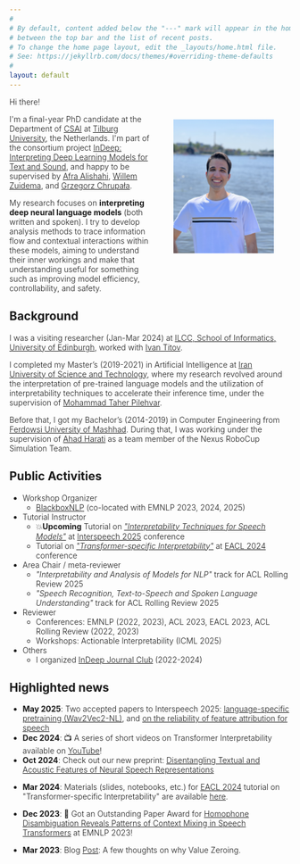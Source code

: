 ```yaml
---
#
# By default, content added below the "---" mark will appear in the home page
# between the top bar and the list of recent posts.
# To change the home page layout, edit the _layouts/home.html file.
# See: https://jekyllrb.com/docs/themes/#overriding-theme-defaults
#
layout: default
---
```


<style>
    p, li {font-weight: 300;}
</style>
<!-- (comment) the image below can be found in img folder of this very project-->

<!-- ![me](/resources/people/me_3.jpg){: style="float: right; margin: 40px 30px; width: 180px;"} -->
<figure style="float: right; margin: 40px 30px;">
  <img src="/resources/people/me.jpg" alt="Me" style="width: 180px;">
  <!-- <figcaption style="display: block; text-align: center;"><span class="note">(Twister and me)</span></figcaption> -->
</figure>


Hi there!

I'm a final-year PhD candidate at the Department of [CSAI](https://www.tilburguniversity.edu/about/schools/tshd/departments/dca) at [Tilburg University](https://www.tilburguniversity.edu/), the Netherlands. I'm part of the consortium project [InDeep: Interpreting Deep Learning Models for Text and Sound](https://projects.illc.uva.nl/indeep/), and happy to be supervised by [Afra Alishahi](http://afra.alishahi.name/), [Willem Zuidema](https://staff.fnwi.uva.nl/w.zuidema/), and [Grzegorz Chrupała](https://grzegorz.chrupala.me/).



<!-- My research focuses on __analyzing and interpreting deep neural models of language__ (written or spoken) by treating them as mathematical functions. I try to develop analysis methods that can faithfully elucidate the interplay and flow of information within neural networks. -->
My research focuses on __interpreting deep neural language models__ (both written and spoken). I try to develop analysis methods to trace information flow and contextual interactions within these models, aiming to understand their inner workings and make that understanding useful for something such as improving model efficiency, controllability, and safety.

## Background
<!-- ## <span style="color:#424242">Background </span> -->
I was a visiting researcher (Jan-Mar 2024) at [ILCC, School of Informatics, University of Edinburgh](https://web.inf.ed.ac.uk/ilcc), worked with [Ivan Titov](http://ivan-titov.org/). 

I completed my Master’s (2019-2021) in Artificial Intelligence at [Iran University of Science and Technology](http://www.iust.ac.ir/en), where my research revolved around the interpretation of pre-trained language models and the utilization of interpretability techniques to accelerate their inference time, under the supervision of [Mohammad Taher Pilehvar](https://pilehvar.github.io/). 

Before that, I got my Bachelor’s (2014-2019) in Computer Engineering from [Ferdowsi University of Mashhad](https://en.um.ac.ir/). During that, I was working under the supervision of [Ahad Harati](http://a.harati.profcms.um.ac.ir/) as a team member of the Nexus RoboCup Simulation Team. 


## Public Activities 
<!-- ## <span style="color:#424242">Services </span> -->
* Workshop Organizer
  * [BlackboxNLP](https://blackboxnlp.github.io/) (co-located with EMNLP 2023, 2024, 2025)
* Tutorial Instructor
  * <span class="emoji">💥</span>__Upcoming__ Tutorial on [_"Interpretability Techniques for Speech Models"_](https://interpretingdl.github.io/speech-interpretability-tutorial/) at [Interspeech 2025](https://www.interspeech2025.org/tutorials) conference
  * Tutorial on [_"Transformer-specific Interpretability"_](https://projects.illc.uva.nl/indeep/tutorial/) at [EACL 2024](https://2024.eacl.org/program/tutorials/) conference
* Area Chair / meta-reviewer
  * _"Interpretability and Analysis of Models for NLP"_ track for ACL Rolling Review 2025 
  * _"Speech Recognition, Text-to-Speech and Spoken Language Understanding"_ track for ACL Rolling Review 2025 
* Reviewer
  * Conferences: EMNLP (2022, 2023), ACL 2023, EACL 2023, ACL Rolling Review (2022, 2023)
  * Workshops: Actionable Interpretability (ICML 2025) 
* Others
  * I organized [InDeep Journal Club](https://projects.illc.uva.nl/indeep/events/journal-club/) (2022-2024)


## Highlighted news
<!-- ## <span style="color:#424242">News and Activities </span> -->
* __May 2025__: Two accepted papers to Interspeech 2025: [language-specific pretraining (Wav2Vec2-NL)](https://arxiv.org/abs/2506.00981), and [on the reliability of feature attribution for speech](https://arxiv.org/abs/2505.16406)
* __Dec 2024__: <span class="emoji">📺</span> A series of short videos on Transformer Interpretability available on [YouTube](https://youtu.be/JPOBPY-ndfk?si=vQ2JdME8oo_6iFCU)!
* __Oct 2024__: Check out our new preprint: [Disentangling Textual and Acoustic Features of Neural Speech Representations](https://arxiv.org/abs/2410.03037)
<!-- * __Sep 2024__: A new paper accepted to BlackboxNLP 2024: [How Language Models Prioritize Contextual Grammatical Cues?](https://arxiv.org/abs/2410.03447) -->
<!-- * __Apr 2024__: I'll run for Spierfonds to raise money for research on muscular diseases. Your donation [here](https://www.spieractie.nl/fundraisers/hosein-mohebbi) would greatly please me! -->
* __Mar 2024__: Materials (slides, notebooks, etc.) for [EACL 2024](https://2024.eacl.org/program/tutorials/) tutorial on "Transformer-specific Interpretability" are available [here](https://github.com/interpretingdl/eacl2024_transformer_interpretability_tutorial).
<!--* __Mar 2024__: [DecoderLens](https://arxiv.org/abs/2310.03686) has been accepted to findings of [NAACL 2024](https://2024.naacl.org/). -->
<!-- * __Jan 2024__: Started a research visit at ILCC, University of Edinburgh. -->
* __Dec 2023__: <span class="emoji">🏅</span> Got an Outstanding Paper Award for [Homophone Disambiguation Reveals Patterns of Context Mixing in Speech Transformers](https://aclanthology.org/2023.emnlp-main.513/) at EMNLP 2023!
<!-- * __Oct 2023__: New [paper](https://arxiv.org/abs/2310.09925) on model interpretability for spoken language accepted to [EMNLP'23](https://2023.emnlp.org/) main! -->
<!-- * __Jun 2023__: Invited talk on "Context Mixing in Transformers" at [GroNLP](https://www.rug.nl/research/clcg/research/cl/), University of Groningen. -->
<!-- * __May 2023__: Gave a guest lecture on Transformers to an undergraduate CL course at Tilburg University. -->
* __Mar 2023__: Blog [Post](https://hmohebbi.github.io/blog/value-zeroing): A few thoughts on why Value Zeroing. 
<!-- * __Jan 2023__: [Value Zeroing](https://arxiv.org/abs/2301.12971) is out, a new interpretability method customized for Transformers (accepted to [EACL'23](https://2023.eacl.org/) main conference).  -->
<!-- * __Jan 2023__: Presented a poster at [ALiAS'23](https://staff.fnwi.uva.nl/w.zuidema/alias-2023/).  -->
<!-- * __Dec 2022__: [BlackboxNLP](https://blackboxnlp.github.io/) will be back in 2023 at EMNLP! Happy to be serving as a co-organizer.  -->
<!-- * __Sep 2022__: Gave a guest lecture on "Interpretability of Transformers" to a graduate Advanced Deep Learning course at Tilburg University. \[[slides](https://drive.google.com/file/d/1Z39YSfzpzzkqAiMxVdW1nOkudfYVgj_y/view?usp=sharing)\] -->
<!-- * __May 2022__: Gave a short talk at [InDeep](https://projects.illc.uva.nl/indeep/) workshop at the University of Amsterdam. -->
<!-- * __Feb 2022__: [AdapLeR](https://aclanthology.org/2022.acl-long.1/) is out, up to 22x infrence speedup while retaining performance ([ACL'22](https://www.2022.aclweb.org/) main).
<!-- * __Nov 2021__: Moved to the Netherlands to join the consortium project: [InDeep](https://interpretingdl.github.io/). -->
<!-- * __Sep 2021__: <span class="emoji">🎓</span> Successfully defended my Master's thesis titled "Interpretability and Transferability of Linguistic Knowledge in Pre-trained Language Models". -->
<!-- * __Sep 2021__: Two papers accepted to [EMNLP'21](https://2021.emnlp.org/) (main conference and BlackboxNLP). -->
<!-- * __Jun 2021__: Invited talk at Cambridge/Cardiff Workshop in Natural Language Processing. -->
<!-- * __May 2021__: Gave a joint guest lecture, with [Ali](https://www.amodarressi.com/), on Interpretability to a graduate [NLP course](https://teias-courses.github.io/nlp99/) at Khatam University. \[[slides](https://drive.google.com/file/d/1cAzlIlbuVAFZXz3gaFGBTRZwjq-_V2lb/view?usp=sharing)\] -->
<!-- * __Apr 2021__: Our pre-print intepretability work is ready! [Exploring the Role of BERT Token Representations to Explain Sentence Probing Results](https://arxiv.org/abs/2104.01477). -->
